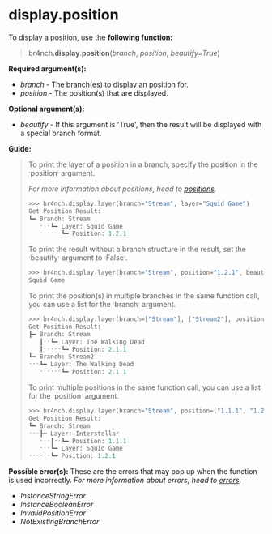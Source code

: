 # display.position

To display a position, use the **following function:**

> br4nch.**display**.**position**(*branch*, *position*, *beautify=True*)

**Required argument(s):**

- *branch* - The branch(es) to display an position for.
- *position* - The position(s) that are displayed.

**Optional argument(s):**

- *beautify* - If this argument is 'True', then the result will be displayed with a special branch format.

**Guide:**

> To print the layer of a position in a branch, specify the position in the ˑpositionˑ argument.
>
> *For more information about positions, head to [positions](../../guides/positions.md).*
>
> ```python
> >>> br4nch.display.layer(branch="Stream", layer="Squid Game")
> Get Position Result:
> ┗━ Branch: Stream
>    ˑˑˑ┗━ Layer: Squid Game                  
>    ˑˑˑˑˑˑ┗━ Position: 1.2.1
> ```
>
> To print the result without a branch structure in the result, set the ˑbeautifyˑ argument to ˑFalseˑ.
>
> ```python
> >>> br4nch.display.layer(branch="Stream", position="1.2.1", beautify=False)
> Squid Game
> ```
>
> To print the position(s) in multiple branches in the same function call, you can use a list for the ˑbranchˑ argument.
>
> ```python
> >>> br4nch.display.layer(branch=["Stream"], ["Stream2"], position="2.1.1")
> Get Position Result:
> ┣━ Branch: Stream
>    ┃ˑˑ┗━ Layer: The Walking Dead              
>    ┃ˑˑˑˑˑ┗━ Position: 2.1.1
> ┗━ Branch: Stream2
> ˑˑˑ┗━ Layer: The Walking Dead                
>    ˑˑˑˑˑˑ┗━ Position: 2.1.1
>    ```
> 
>To print multiple positions in the same function call, you can use a list for the ˑpositionˑ argument.
> 
>```python
> >>> br4nch.display.layer(branch="Stream", position=["1.1.1", "1.2.1"])
> Get Position Result:
> ┗━ Branch: Stream
> ˑˑˑ┣━ Layer: Interstellar                 
>    ˑˑˑ┃ˑˑ┗━ Position: 1.1.1
>    ˑˑˑ┗━ Layer: Squid Game                  
> ˑˑˑˑˑˑ┗━ Position: 1.2.1
> ```

**Possible error(s):**
These are the errors that may pop up when the function is used incorrectly.
*For more information about errors, head to [errors](../../guides/errors.md).*

- *InstanceStringError*
- *InstanceBooleanError*
- *InvalidPositionError*
- *NotExistingBranchError*
